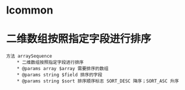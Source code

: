# lcommon
# 二维数组按照指定字段进行排序

```
方法 arraySequence
    * 二维数组按照指定字段进行排序
    * @params array $array 需要排序的数组
    * @params string $field 排序的字段
    * @params string $sort 排序顺序标志 SORT_DESC 降序；SORT_ASC 升序

```
